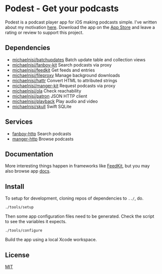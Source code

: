 # Podest - Get your podcasts

Podest is a podcast player app for iOS making podcasts simple. I’ve written about my motivation [here](https://troubled.pro/2018/10/podest.html). Download the app on the [App Store](https://itunes.apple.com/us/app/podest/id794983364) and leave a rating or review to support this project.

## Dependencies

- [michaelnisi/batchupdates](https://github.com/michaelnisi/batchupdates) Batch update table and collection views
- [michaelnisi/fanboy-kit](https://github.com/michaelnisi/fanboy-kit) Search podcasts via proxy
- [michaelnisi/feedkit](https://github.com/michaelnisi/feedkit) Get feeds and entries
- [michaelnisi/fileproxy](https://github.com/michaelnisi/fileproxy) Manage background downloads
- [michaelnisi/hattr](https://github.com/michaelnisi/hattr) Convert HTML to attributed strings
- [michaelnisi/manger-kit](https://github.com/michaelnisi/manger-kit) Request podcasts via proxy
- [michaelnisi/ola](https://github.com/michaelnisi/ola) Check reachability
- [michaelnisi/patron](https://github.com/michaelnisi/patron) JSON HTTP client
- [michaelnisi/playback](https://github.com/michaelnisi/playback) Play audio and video
- [michaelnisi/skull](https://github.com/michaelnisi/skull) Swift SQLite

## Services

- [fanboy-http](https://github.com/michaelnisi/fanboy-http) Search podcasts
- [manger-http](https://github.com/michaelnisi/manger-http) Browse podcasts

## Documentation

More interesting things happen in frameworks like [FeedKit](https://github.com/michaelnisi/feedkit), but you may also browse app [docs](https://michaelnisi.github.io/podest/index.html).

## Install

To setup for development, cloning repos of dependencies to `../`, do.

```
./tools/setup
```

Then some app configuration files need to be generated. Check the script to see the variables it expects.

```
./tools/configure
```

Build the app using a local Xcode workspace.

## License

[MIT](https://raw.github.com/michaelnisi/podest/master/LICENSE)
